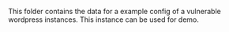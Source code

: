 This folder contains the data for a example config of a vulnerable wordpress instances.
This instance can be used for demo.
